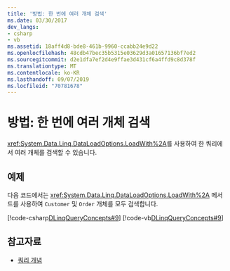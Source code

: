 ```yaml
---
title: '방법: 한 번에 여러 개체 검색'
ms.date: 03/30/2017
dev_langs:
- csharp
- vb
ms.assetid: 18aff4d8-bde8-461b-9960-ccabb24e9d22
ms.openlocfilehash: 48cdb47bec35b5315e03629d3a01657136bf7ed2
ms.sourcegitcommit: d2e1dfa7ef2d4e9ffae3d431cf6a4ffd9c8d378f
ms.translationtype: MT
ms.contentlocale: ko-KR
ms.lasthandoff: 09/07/2019
ms.locfileid: "70781678"
---
```

# <a name="how-to-retrieve-many-objects-at-once"></a>방법: 한 번에 여러 개체 검색
<xref:System.Data.Linq.DataLoadOptions.LoadWith%2A>를 사용하여 한 쿼리에서 여러 개체를 검색할 수 있습니다.  
  
## <a name="example"></a>예제  
 다음 코드에서는 <xref:System.Data.Linq.DataLoadOptions.LoadWith%2A> 메서드를 사용하여 `Customer` 및 `Order` 개체를 모두 검색합니다.  
  
 [!code-csharp[DLinqQueryConcepts#9](../../../../../../samples/snippets/csharp/VS_Snippets_Data/DLinqQueryConcepts/cs/Program.cs#9)]
 [!code-vb[DLinqQueryConcepts#9](../../../../../../samples/snippets/visualbasic/VS_Snippets_Data/DLinqQueryConcepts/vb/Module1.vb#9)]  
  
## <a name="see-also"></a>참고자료

- [쿼리 개념](query-concepts.md)
